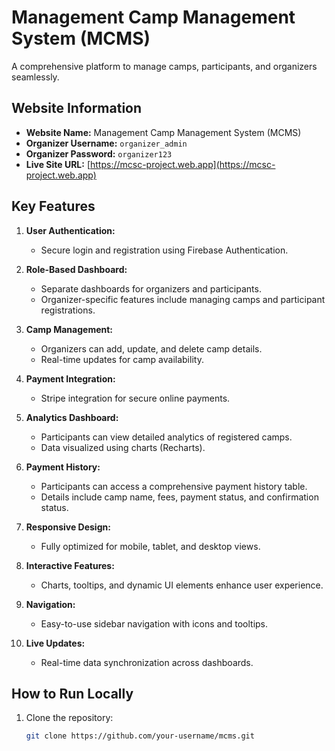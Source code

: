 # Management Camp Management System (MCMS)

A comprehensive platform to manage camps, participants, and organizers seamlessly.

## Website Information

- **Website Name:** Management Camp Management System (MCMS)
- **Organizer Username:** `organizer_admin`
- **Organizer Password:** `organizer123`
- **Live Site URL:** [https://mcsc-project.web.app](https://mcsc-project.web.app)

## Key Features

1. **User Authentication:**
   - Secure login and registration using Firebase Authentication.

2. **Role-Based Dashboard:**
   - Separate dashboards for organizers and participants.
   - Organizer-specific features include managing camps and participant registrations.

3. **Camp Management:**
   - Organizers can add, update, and delete camp details.
   - Real-time updates for camp availability.

4. **Payment Integration:**
   - Stripe integration for secure online payments.

5. **Analytics Dashboard:**
   - Participants can view detailed analytics of registered camps.
   - Data visualized using charts (Recharts).

6. **Payment History:**
   - Participants can access a comprehensive payment history table.
   - Details include camp name, fees, payment status, and confirmation status.

7. **Responsive Design:**
   - Fully optimized for mobile, tablet, and desktop views.

8. **Interactive Features:**
   - Charts, tooltips, and dynamic UI elements enhance user experience.

9. **Navigation:**
   - Easy-to-use sidebar navigation with icons and tooltips.

10. **Live Updates:**
    - Real-time data synchronization across dashboards.

## How to Run Locally

1. Clone the repository:
   ```bash
   git clone https://github.com/your-username/mcms.git
